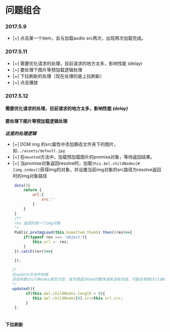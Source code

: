 # 问题组合

### 2017.5.9

- [+] 点击某一个item，会与加载audio src两次，出现两次加载完成。

### 2017.5.11

- [+] 需要优化请求的处理，目前请求的地方太多，影响性能 (delay)
- [+] 要处理下图片等预加载逻辑处理  
- [+] 下拉刷新的处理（现在处理的是上拉刷新）
- [+] 点击播放


### 2017.5.12
#### 需要优化请求的处理，目前请求的地方太多，影响性能 ___(delay)___

#### 要处理下图片等预加载逻辑处理  

***这里的处理逻辑***

- [+] DOM img 的src属性中添加静态文件夹下的图片，如``` ../assets/default.jpg ```
- [+] 在```mounted```方法中，加载预加载图片的promise对象，等待返回结果。
- [+] 当promise对象返回resolve时，加载```this.$el.childNodes[#{img.index}]```获得img的对象，并设置当前img对象的src路径为resolve返回时的img对象路径

```JavaScript
	data(){
		return {
			url:{
				src:''
			}
		}
	}
	/**
	res 返回的是一个img对象
	*/
	Public.preImgLoad(this.homeItem.thumb).then((res)=>{
        if(typeof res === 'object'){
            this.url =  res;
        }
    }).catch((err)=>{

    });
    
   /*
   在update方法中加载
   添加判断childNodes是否为空，或许是因为dom的整体渲染没有完成，可能会导致childNodes获得的是空数组，所以这里加上判断
   */
   updated(){
         if(this.$el.childNodes.length > 0){
            this.$el.childNodes[0].src=this.url.src;
         }
    }, 
   
```

#### 下拉刷新


